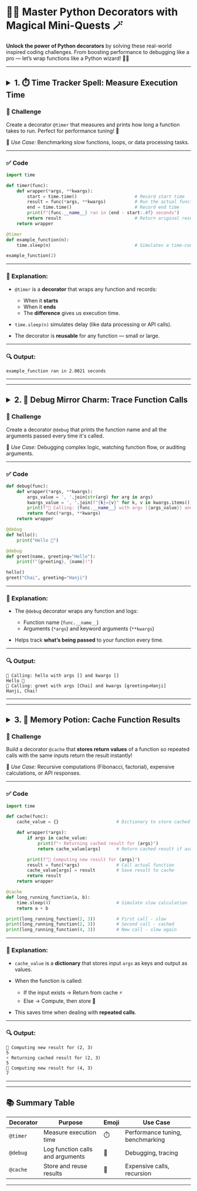 # 🧙‍♂️ Master Python Decorators with Magical Mini-Quests 🪄

**Unlock the power of Python decorators** by solving these real-world inspired coding challenges. From boosting performance to debugging like a pro — let’s wrap functions like a Python wizard! 🐍✨

---

## <details><summary>1. ⏱️ Time Tracker Spell: Measure Execution Time</summary>

### 🧩 Challenge

Create a decorator `@timer` that measures and prints how long a function takes to run. Perfect for performance tuning! 🧪

📌 *Use Case:* Benchmarking slow functions, loops, or data processing tasks.

---

### ✅ Code

```python
import time

def timer(func):
    def wrapper(*args, **kwargs):
        start = time.time()                      # Record start time
        result = func(*args, **kwargs)           # Run the actual function
        end = time.time()                        # Record end time
        print(f"{func.__name__} ran in {end - start:.4f} seconds")
        return result                            # Return original result
    return wrapper

@timer
def example_function(n):
    time.sleep(n)                                # Simulates a time-consuming task

example_function(2)
```

---

### 🧠 Explanation:

* `@timer` is a **decorator** that wraps any function and records:

  * When it **starts**
  * When it **ends**
  * The **difference** gives us execution time.
* `time.sleep(n)` simulates delay (like data processing or API calls).
* The decorator is **reusable** for any function — small or large.

---

### 🔍 Output:

```
example_function ran in 2.0021 seconds
```

---

</details>

---

## <details><summary>2. 🐞 Debug Mirror Charm: Trace Function Calls</summary>

### 🧩 Challenge

Create a decorator `@debug` that prints the function name and all the arguments passed every time it's called.

📌 *Use Case:* Debugging complex logic, watching function flow, or auditing arguments.

---

### ✅ Code

```python
def debug(func):
    def wrapper(*args, **kwargs):
        args_value = ', '.join(str(arg) for arg in args)                    # Convert positional args to string
        kwargs_value = ', '.join(f"{k}={v}" for k, v in kwargs.items())     # Convert keyword args to string
        print(f"📣 Calling: {func.__name__} with args [{args_value}] and kwargs [{kwargs_value}]")
        return func(*args, **kwargs)                                        # Run actual function
    return wrapper

@debug
def hello():
    print("Hello 🧙")

@debug
def greet(name, greeting="Hello"):
    print(f"{greeting}, {name}!")

hello()
greet("Chai", greeting="Hanji")
```

---

### 🧠 Explanation:

* The `@debug` decorator wraps any function and logs:

  * Function name (`func.__name__`)
  * Arguments (`*args`) and keyword arguments (`**kwargs`)
* Helps track **what’s being passed** to your function every time.

---

### 🔍 Output:

```
📣 Calling: hello with args [] and kwargs []
Hello 🧙
📣 Calling: greet with args [Chai] and kwargs [greeting=Hanji]
Hanji, Chai!
```

---

</details>

---

## <details><summary>3. 🧠 Memory Potion: Cache Function Results</summary>

### 🧩 Challenge

Build a decorator `@cache` that **stores return values** of a function so repeated calls with the same inputs return the result instantly!

📌 *Use Case:* Recursive computations (Fibonacci, factorial), expensive calculations, or API responses.

---

### ✅ Code

```python
import time

def cache(func):
    cache_value = {}                      # Dictionary to store cached results

    def wrapper(*args):
        if args in cache_value:
            print(f"⚡ Returning cached result for {args}")
            return cache_value[args]      # Return cached result if available

        print(f"🧪 Computing new result for {args}")
        result = func(*args)              # Call actual function
        cache_value[args] = result        # Save result to cache
        return result
    return wrapper

@cache
def long_running_function(a, b):
    time.sleep(4)                         # Simulate slow calculation
    return a + b

print(long_running_function(2, 3))        # First call - slow
print(long_running_function(2, 3))        # Second call - cached
print(long_running_function(4, 3))        # New call - slow again
```

---

### 🧠 Explanation:

* `cache_value` is a **dictionary** that stores input `args` as keys and output as values.
* When the function is called:

  * If the input exists → Return from cache ⚡
  * Else → Compute, then store 🧪
* This saves time when dealing with **repeated calls**.

---

### 🔍 Output:

```
🧪 Computing new result for (2, 3)
5
⚡ Returning cached result for (2, 3)
5
🧪 Computing new result for (4, 3)
7
```

---

</details>

---

## 📚 Summary Table

| Decorator | Purpose                          | Emoji | Use Case                         |
| --------- | -------------------------------- | ----- | -------------------------------- |
| `@timer`  | Measure execution time           | ⏱️    | Performance tuning, benchmarking |
| `@debug`  | Log function calls and arguments | 🐞    | Debugging, tracing               |
| `@cache`  | Store and reuse results          | 🧠    | Expensive calls, recursion       |

---
